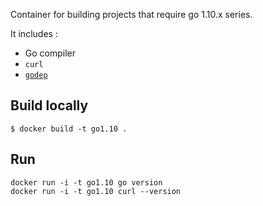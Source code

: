 Container for building projects that require go 1.10.x series.

It includes :

* Go compiler
* `curl`
* [`godep`](github.com/tools/godep)

## Build locally

```cd go1.10
$ docker build -t go1.10 .
```

## Run

```
docker run -i -t go1.10 go version
docker run -i -t go1.10 curl --version
```
